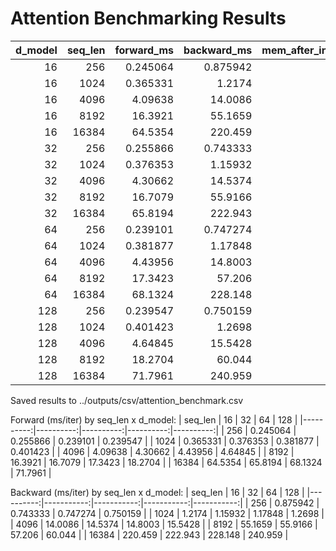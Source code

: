 # Attention Benchmarking Results


|   d_model |   seq_len |   forward_ms |   backward_ms |   mem_after_inputs_MB |   mem_before_backward_MB |   saved_activations_MB |   forward_peak_MB |   backward_peak_MB | status   |
|----------:|----------:|-------------:|--------------:|----------------------:|-------------------------:|-----------------------:|------------------:|-------------------:|:---------|
|        16 |       256 |     0.245064 |      0.875942 |               16.7505 |                  20.7739 |                4.02344 |           24.7739 |            33.0483 | ok       |
|        16 |      1024 |     0.365331 |      1.2174   |               18.2505 |                  82.3442 |               64.0938  |          146.344  |           275.439  | ok       |
|        16 |      4096 |     4.09638  |     14.0086   |               24.2505 |                1048.63   |             1024.38    |         2072.63   |          4125      | ok       |
|        16 |      8192 |    16.3921   |     55.1659   |               32.2505 |                4129      |             4096.75    |         8225      |         16425.8    | ok       |
|        16 |     16384 |    64.5354   |    220.459    |               48.2505 |               16433.8    |            16385.5     |        32817.8    |         65603.3    | ok       |
|        32 |       256 |     0.255866 |      0.743333 |               17.2505 |                  21.2739 |                4.02344 |           25.2739 |            33.7983 | ok       |
|        32 |      1024 |     0.376353 |      1.15932  |               20.2505 |                  84.3442 |               64.0938  |          148.344  |           278.439  | ok       |
|        32 |      4096 |     4.30662  |     14.5374   |               32.2505 |                1056.63   |             1024.38    |         2080.63   |          4137      | ok       |
|        32 |      8192 |    16.7079   |     55.9166   |               48.2505 |                4145      |             4096.75    |         8241      |         16449.8    | ok       |
|        32 |     16384 |    65.8194   |    222.943    |               80.2505 |               16465.8    |            16385.5     |        32849.8    |         65651.3    | ok       |
|        64 |       256 |     0.239101 |      0.747274 |               18.2505 |                  22.2739 |                4.02344 |           26.2739 |            35.2983 | ok       |
|        64 |      1024 |     0.381877 |      1.17848  |               24.2505 |                  88.3442 |               64.0938  |          152.344  |           284.439  | ok       |
|        64 |      4096 |     4.43956  |     14.8003   |               48.2505 |                1072.63   |             1024.38    |         2096.63   |          4161      | ok       |
|        64 |      8192 |    17.3423   |     57.206    |               80.2505 |                4177      |             4096.75    |         8273      |         16497.8    | ok       |
|        64 |     16384 |    68.1324   |    228.148    |              144.25   |               16529.8    |            16385.5     |        32913.8    |         65747.3    | ok       |
|       128 |       256 |     0.239547 |      0.750159 |               20.2505 |                  24.2739 |                4.02344 |           28.2739 |            38.2983 | ok       |
|       128 |      1024 |     0.401423 |      1.2698   |               32.2505 |                  96.3442 |               64.0938  |          160.344  |           296.439  | ok       |
|       128 |      4096 |     4.64845  |     15.5428   |               80.2505 |                1104.63   |             1024.38    |         2128.63   |          4209      | ok       |
|       128 |      8192 |    18.2704   |     60.044    |              144.25   |                4241      |             4096.75    |         8337      |         16593.8    | ok       |
|       128 |     16384 |    71.7961   |    240.959    |              272.25   |               16657.8    |            16385.5     |        33041.8    |         65939.3    | ok       |

Saved results to ../outputs/csv/attention_benchmark.csv

Forward (ms/iter) by seq_len x d_model:
 |   seq_len |        16 |        32 |        64 |       128 |
|----------:|----------:|----------:|----------:|----------:|
|       256 |  0.245064 |  0.255866 |  0.239101 |  0.239547 |
|      1024 |  0.365331 |  0.376353 |  0.381877 |  0.401423 |
|      4096 |  4.09638  |  4.30662  |  4.43956  |  4.64845  |
|      8192 | 16.3921   | 16.7079   | 17.3423   | 18.2704   |
|     16384 | 64.5354   | 65.8194   | 68.1324   | 71.7961   |

Backward (ms/iter) by seq_len x d_model:
 |   seq_len |         16 |         32 |         64 |        128 |
|----------:|-----------:|-----------:|-----------:|-----------:|
|       256 |   0.875942 |   0.743333 |   0.747274 |   0.750159 |
|      1024 |   1.2174   |   1.15932  |   1.17848  |   1.2698   |
|      4096 |  14.0086   |  14.5374   |  14.8003   |  15.5428   |
|      8192 |  55.1659   |  55.9166   |  57.206    |  60.044    |
|     16384 | 220.459    | 222.943    | 228.148    | 240.959    |